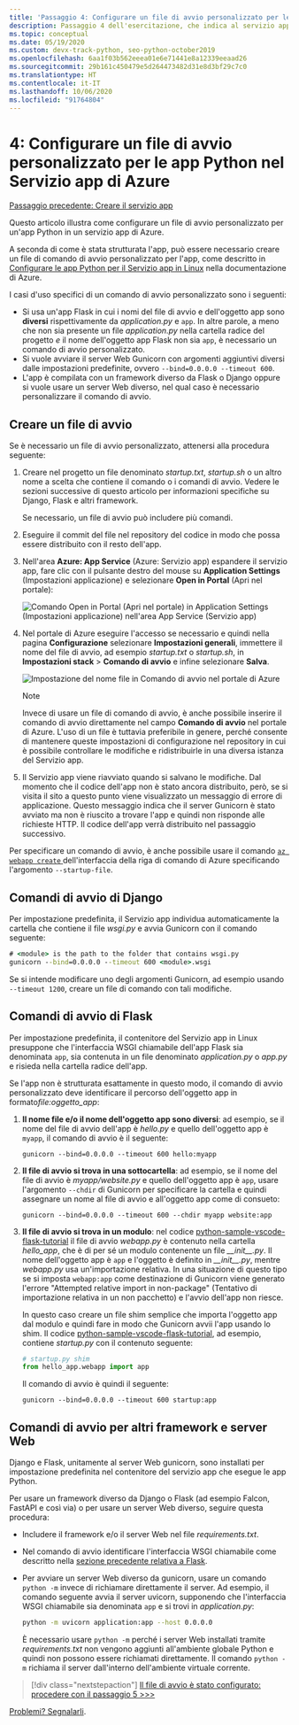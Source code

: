 ```yaml
---
title: 'Passaggio 4: Configurare un file di avvio personalizzato per le app Python nel Servizio app di Azure in Linux'
description: Passaggio 4 dell'esercitazione, che indica al servizio app come avviare l'app Web e include istruzioni specifiche per Django, Flask e altri framework.
ms.topic: conceptual
ms.date: 05/19/2020
ms.custom: devx-track-python, seo-python-october2019
ms.openlocfilehash: 6aa1f03b562eeea01e6e71441e8a12339eeaad26
ms.sourcegitcommit: 29b161c450479e5d264473482d31e8d3bf29c7c0
ms.translationtype: HT
ms.contentlocale: it-IT
ms.lasthandoff: 10/06/2020
ms.locfileid: "91764804"
---
```

# <a name="4-configure-a-custom-startup-file-for-python-apps-on-azure-app-service"></a>4: Configurare un file di avvio personalizzato per le app Python nel Servizio app di Azure

[Passaggio precedente: Creare il servizio app](tutorial-deploy-app-service-on-linux-03.md)

Questo articolo illustra come configurare un file di avvio personalizzato per un'app Python in un servizio app di Azure.

A seconda di come è stata strutturata l'app, può essere necessario creare un file di comando di avvio personalizzato per l'app, come descritto in [Configurare le app Python per il Servizio app in Linux](/azure/app-service/configure-language-python) nella documentazione di Azure.

I casi d'uso specifici di un comando di avvio personalizzato sono i seguenti:

- Si usa un'app Flask in cui i nomi del file di avvio e dell'oggetto app sono **diversi** rispettivamente da *application.py* e `app`. In altre parole, a meno che non sia presente un file *application.py* nella cartella radice del progetto *e* il nome dell'oggetto app Flask non sia `app`, è necessario un comando di avvio personalizzato.
- Si vuole avviare il server Web Gunicorn con argomenti aggiuntivi diversi dalle impostazioni predefinite, ovvero `--bind=0.0.0.0 --timeout 600`.
- L'app è compilata con un framework diverso da Flask o Django oppure si vuole usare un server Web diverso, nel qual caso è necessario personalizzare il comando di avvio.

## <a name="create-a-startup-file"></a>Creare un file di avvio

Se è necessario un file di avvio personalizzato, attenersi alla procedura seguente:

1. Creare nel progetto un file denominato *startup.txt*, *startup.sh* o un altro nome a scelta che contiene il comando o i comandi di avvio. Vedere le sezioni successive di questo articolo per informazioni specifiche su Django, Flask e altri framework.

    Se necessario, un file di avvio può includere più comandi.

1. Eseguire il commit del file nel repository del codice in modo che possa essere distribuito con il resto dell'app.

1. Nell'area **Azure: App Service** (Azure: Servizio app) espandere il servizio app, fare clic con il pulsante destro del mouse su **Application Settings** (Impostazioni applicazione) e selezionare **Open in Portal** (Apri nel portale):

    ![Comando Open in Portal (Apri nel portale) in Application Settings (Impostazioni applicazione) nell'area App Service (Servizio app)](media/deploy-azure/open-application-settings-in-portal-for-app-service.png)

1. Nel portale di Azure eseguire l'accesso se necessario e quindi nella pagina **Configurazione** selezionare **Impostazioni generali**, immettere il nome del file di avvio, ad esempio *startup.txt* o *startup.sh*, in **Impostazioni stack** > **Comando di avvio** e infine selezionare **Salva**.

    ![Impostazione del nome file in Comando di avvio nel portale di Azure](media/deploy-azure/enter-startup-file-for-app-service-in-the-azure-portal.png)

    > [!NOTE]
    > Invece di usare un file di comando di avvio, è anche possibile inserire il comando di avvio direttamente nel campo **Comando di avvio** nel portale di Azure. L'uso di un file è tuttavia preferibile in genere, perché consente di mantenere queste impostazioni di configurazione nel repository in cui è possibile controllare le modifiche e ridistribuirle in una diversa istanza del Servizio app.

1. Il Servizio app viene riavviato quando si salvano le modifiche. Dal momento che il codice dell'app non è stato ancora distribuito, però, se si visita il sito a questo punto viene visualizzato un messaggio di errore di applicazione. Questo messaggio indica che il server Gunicorn è stato avviato ma non è riuscito a trovare l'app e quindi non risponde alle richieste HTTP. Il codice dell'app verrà distribuito nel passaggio successivo.

Per specificare un comando di avvio, è anche possibile usare il comando [`az webapp create` ](/cli/azure/webapp#az-webapp-create) dell'interfaccia della riga di comando di Azure specificando l'argomento `--startup-file`.

## <a name="django-startup-commands"></a>Comandi di avvio di Django

Per impostazione predefinita, il Servizio app individua automaticamente la cartella che contiene il file *wsgi.py* e avvia Gunicorn con il comando seguente:

```cmd
# <module> is the path to the folder that contains wsgi.py
gunicorn --bind=0.0.0.0 --timeout 600 <module>.wsgi
```

Se si intende modificare uno degli argomenti Gunicorn, ad esempio usando `--timeout 1200`, creare un file di comando con tali modifiche.

## <a name="flask-startup-commands"></a>Comandi di avvio di Flask

Per impostazione predefinita, il contenitore del Servizio app in Linux presuppone che l'interfaccia WSGI chiamabile dell'app Flask sia denominata `app`, sia contenuta in un file denominato *application.py* o *app.py* e risieda nella cartella radice dell'app.

Se l'app non è strutturata esattamente in questo modo, il comando di avvio personalizzato deve identificare il percorso dell'oggetto app in formato*file:oggetto_app*:

1. **Il nome file e/o il nome dell'oggetto app sono diversi**: ad esempio, se il nome del file di avvio dell'app è *hello.py* e quello dell'oggetto app è `myapp`, il comando di avvio è il seguente:

    ```text
    gunicorn --bind=0.0.0.0 --timeout 600 hello:myapp
    ```

1. **Il file di avvio si trova in una sottocartella**: ad esempio, se il nome del file di avvio è *myapp/website.py* e quello dell'oggetto app è `app`, usare l'argomento `--chdir` di Gunicorn per specificare la cartella e quindi assegnare un nome al file di avvio e all'oggetto app come di consueto:

    ```text
    gunicorn --bind=0.0.0.0 --timeout 600 --chdir myapp website:app
    ```

1. **Il file di avvio si trova in un modulo**: nel codice [python-sample-vscode-flask-tutorial](https://github.com/Microsoft/python-sample-vscode-flask-tutorial) il file di avvio *webapp.py* è contenuto nella cartella *hello_app*, che è di per sé un modulo contenente un file *\_\_init\_\_.py*. Il nome dell'oggetto app è `app` e l'oggetto è definito in *\_\_init\_\_.py*, mentre *webapp.py* usa un'importazione relativa. In una situazione di questo tipo se si imposta `webapp:app` come destinazione di Gunicorn viene generato l'errore "Attempted relative import in non-package" (Tentativo di importazione relativa in un non pacchetto) e l'avvio dell'app non riesce.

    In questo caso creare un file shim semplice che importa l'oggetto app dal modulo e quindi fare in modo che Gunicorn avvii l'app usando lo shim. Il codice [python-sample-vscode-flask-tutorial](https://github.com/Microsoft/python-sample-vscode-flask-tutorial), ad esempio, contiene *startup.py* con il contenuto seguente:

    ```python
    # startup.py shim
    from hello_app.webapp import app
    ```

    Il comando di avvio è quindi il seguente:

    ```text
    gunicorn --bind=0.0.0.0 --timeout 600 startup:app
    ```

## <a name="startup-commands-for-other-frameworks-and-web-servers"></a>Comandi di avvio per altri framework e server Web

Django e Flask, unitamente al server Web gunicorn, sono installati per impostazione predefinita nel contenitore del servizio app che esegue le app Python.

Per usare un framework diverso da Django o Flask (ad esempio Falcon, FastAPI e così via) o per usare un server Web diverso, seguire questa procedura:

- Includere il framework e/o il server Web nel file *requirements.txt*.
- Nel comando di avvio identificare l'interfaccia WSGI chiamabile come descritto nella [sezione precedente relativa a Flask](#flask-startup-commands).
- Per avviare un server Web diverso da gunicorn, usare un comando `python -m` invece di richiamare direttamente il server. Ad esempio, il comando seguente avvia il server uvicorn, supponendo che l'interfaccia WSGI chiamabile sia denominata `app` e si trovi in *application.py*:

    ```sh
    python -m uvicorn application:app --host 0.0.0.0
    ```

    È necessario usare `python -m` perché i server Web installati tramite *requirements.txt* non vengono aggiunti all'ambiente globale Python e quindi non possono essere richiamati direttamente. Il comando `python -m` richiama il server dall'interno dell'ambiente virtuale corrente.

> [!div class="nextstepaction"]
> [Il file di avvio è stato configurato: procedere con il passaggio 5 >>>](tutorial-deploy-app-service-on-linux-05.md)

[Problemi? Segnalarli](https://aka.ms/FlaskVSCQuickstartHelp).
